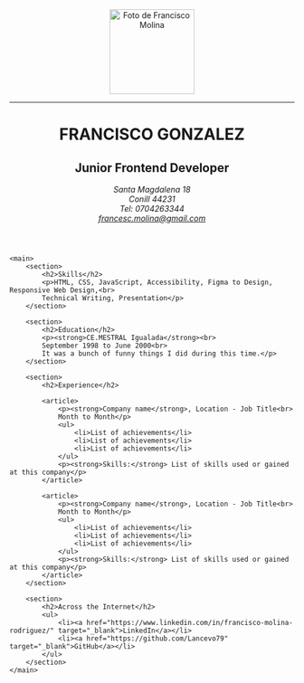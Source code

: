 <!DOCTYPE html>
<html lang="en">
<head>
    <meta charset="UTF-8">
    <meta name="description" content="Knowledge and Experience">
    <meta name="author" content="Francisco Molina">
    <meta name="viewport" content="width=device-width, initial-scale=1.0">
    <title>Curriculum Vitae</title>
    <link rel="icon" type="image/png" href="img/favicon.png">
</head>

<body>
    <header>
        <img src="img/foto_CV.png" alt="Foto de Francisco Molina" width="150">
        <hr size="3" color="black">
        <h1>FRANCISCO GONZALEZ</h1>
        <h2>Junior Frontend Developer</h2>
        <address>
            Santa Magdalena 18<br>
            Conill 44231<br>
            Tel: 0704263344<br>
            <a href="mailto:francesc.molina@gmail.com">francesc.molina@gmail.com</a>
        </address>
    </header>

    <main>
        <section>
            <h2>Skills</h2>
            <p>HTML, CSS, JavaScript, Accessibility, Figma to Design, Responsive Web Design,<br>
            Technical Writing, Presentation</p>
        </section>

        <section>
            <h2>Education</h2>
            <p><strong>CE.MESTRAL Igualada</strong><br>
            September 1998 to June 2000<br>
            It was a bunch of funny things I did during this time.</p>
        </section>

        <section>
            <h2>Experience</h2>

            <article>
                <p><strong>Company name</strong>, Location - Job Title<br>
                Month to Month</p>
                <ul>
                    <li>List of achievements</li>
                    <li>List of achievements</li>
                    <li>List of achievements</li>
                </ul>
                <p><strong>Skills:</strong> List of skills used or gained at this company</p>
            </article>

            <article>
                <p><strong>Company name</strong>, Location - Job Title<br>
                Month to Month</p>
                <ul>
                    <li>List of achievements</li>
                    <li>List of achievements</li>
                    <li>List of achievements</li>
                </ul>
                <p><strong>Skills:</strong> List of skills used or gained at this company</p>
            </article>
        </section>

        <section>
            <h2>Across the Internet</h2>
            <ul>
                <li><a href="https://www.linkedin.com/in/francisco-molina-rodriguez/" target="_blank">LinkedIn</a></li>
                <li><a href="https://github.com/Lancevo79" target="_blank">GitHub</a></li>
            </ul>
        </section>
    </main>
</body>
</html>
